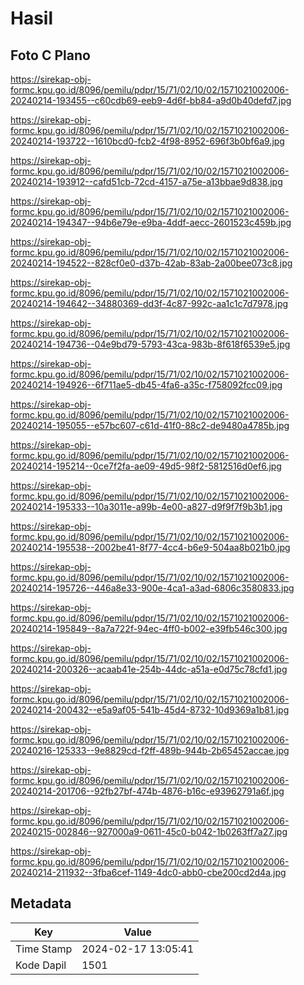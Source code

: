 # Hasil

## Foto C Plano

https://sirekap-obj-formc.kpu.go.id/8096/pemilu/pdpr/15/71/02/10/02/1571021002006-20240214-193455--c60cdb69-eeb9-4d6f-bb84-a9d0b40defd7.jpg

https://sirekap-obj-formc.kpu.go.id/8096/pemilu/pdpr/15/71/02/10/02/1571021002006-20240214-193722--1610bcd0-fcb2-4f98-8952-696f3b0bf6a9.jpg

https://sirekap-obj-formc.kpu.go.id/8096/pemilu/pdpr/15/71/02/10/02/1571021002006-20240214-193912--cafd51cb-72cd-4157-a75e-a13bbae9d838.jpg

https://sirekap-obj-formc.kpu.go.id/8096/pemilu/pdpr/15/71/02/10/02/1571021002006-20240214-194347--94b6e79e-e9ba-4ddf-aecc-2601523c459b.jpg

https://sirekap-obj-formc.kpu.go.id/8096/pemilu/pdpr/15/71/02/10/02/1571021002006-20240214-194522--828cf0e0-d37b-42ab-83ab-2a00bee073c8.jpg

https://sirekap-obj-formc.kpu.go.id/8096/pemilu/pdpr/15/71/02/10/02/1571021002006-20240214-194642--34880369-dd3f-4c87-992c-aa1c1c7d7978.jpg

https://sirekap-obj-formc.kpu.go.id/8096/pemilu/pdpr/15/71/02/10/02/1571021002006-20240214-194736--04e9bd79-5793-43ca-983b-8f618f6539e5.jpg

https://sirekap-obj-formc.kpu.go.id/8096/pemilu/pdpr/15/71/02/10/02/1571021002006-20240214-194926--6f711ae5-db45-4fa6-a35c-f758092fcc09.jpg

https://sirekap-obj-formc.kpu.go.id/8096/pemilu/pdpr/15/71/02/10/02/1571021002006-20240214-195055--e57bc607-c61d-41f0-88c2-de9480a4785b.jpg

https://sirekap-obj-formc.kpu.go.id/8096/pemilu/pdpr/15/71/02/10/02/1571021002006-20240214-195214--0ce7f2fa-ae09-49d5-98f2-5812516d0ef6.jpg

https://sirekap-obj-formc.kpu.go.id/8096/pemilu/pdpr/15/71/02/10/02/1571021002006-20240214-195333--10a3011e-a99b-4e00-a827-d9f9f7f9b3b1.jpg

https://sirekap-obj-formc.kpu.go.id/8096/pemilu/pdpr/15/71/02/10/02/1571021002006-20240214-195538--2002be41-8f77-4cc4-b6e9-504aa8b021b0.jpg

https://sirekap-obj-formc.kpu.go.id/8096/pemilu/pdpr/15/71/02/10/02/1571021002006-20240214-195726--446a8e33-900e-4ca1-a3ad-6806c3580833.jpg

https://sirekap-obj-formc.kpu.go.id/8096/pemilu/pdpr/15/71/02/10/02/1571021002006-20240214-195849--8a7a722f-94ec-4ff0-b002-e39fb546c300.jpg

https://sirekap-obj-formc.kpu.go.id/8096/pemilu/pdpr/15/71/02/10/02/1571021002006-20240214-200326--acaab41e-254b-44dc-a51a-e0d75c78cfd1.jpg

https://sirekap-obj-formc.kpu.go.id/8096/pemilu/pdpr/15/71/02/10/02/1571021002006-20240214-200432--e5a9af05-541b-45d4-8732-10d9369a1b81.jpg

https://sirekap-obj-formc.kpu.go.id/8096/pemilu/pdpr/15/71/02/10/02/1571021002006-20240216-125333--9e8829cd-f2ff-489b-944b-2b65452accae.jpg

https://sirekap-obj-formc.kpu.go.id/8096/pemilu/pdpr/15/71/02/10/02/1571021002006-20240214-201706--92fb27bf-474b-4876-b16c-e93962791a6f.jpg

https://sirekap-obj-formc.kpu.go.id/8096/pemilu/pdpr/15/71/02/10/02/1571021002006-20240215-002846--927000a9-0611-45c0-b042-1b0263ff7a27.jpg

https://sirekap-obj-formc.kpu.go.id/8096/pemilu/pdpr/15/71/02/10/02/1571021002006-20240214-211932--3fba6cef-1149-4dc0-abb0-cbe200cd2d4a.jpg


## Metadata

| Key        | Value               |
| ---------- | ------------------- |
| Time Stamp | 2024-02-17 13:05:41 |
| Kode Dapil | 1501                |



